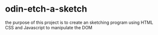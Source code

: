 # odin-etch-a-sketch

the purpose of this project is to create an sketching program using HTML CSS and Javascript to manipulate the DOM